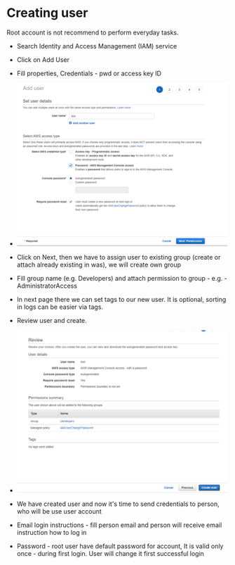 # Creating user

Root account is not recommend to perform everyday tasks.

- Search Identity and Access Management (IAM) service 

- Click on Add User

- Fill properties, Credentials - pwd or access key ID

- ![Screenshot](../img/iam2.png)

- Click on Next, then we have to assign user to existing group (create or attach already existing in was), we will create own group

- Fill group name (e.g. Developers) and attach permission to group - e.g. - AdministratorAccess

- In next page there we can set tags to our new user. It is optional, sorting in logs can be easier via tags.

- Review user and create.

- ![Screenshot](../img/iam3.png)

- We have created user and now it's time to send credentials to person, who will be use user account

- Email login instructions - fill person email and person will receive email instruction how to log in

- Password - root user have default password for account, It is valid only once - during first login. User will change it first successful login
